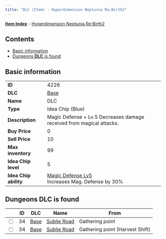 ```yaml
---
title: "DLC (Item) - Hyperdimension Neptunia Re;Birth2"
---
```


[**Item Index**](/neptunia/rb2/item/index.html) - [Hyperdimension Neptunia Re;Birth2](/neptunia/rb2)

## Contents

- [Basic information](#basic-information)
- [Dungeons **DLC** is found](#dungeons-dlc-is-found)

## Basic information

|   |   |
| -- | -- |
| **ID** | 4226 |
| **DLC** | [Base](/neptunia/rb2/dlc/0-base.html) |
| **Name** | DLC |
| **Type** | Idea Chip (Blue) |
| **Description** | Magic Defense + Lv.5 Decreases damage received from magical attacks. |
| **Buy Price** | 0 |
| **Sell Price** | 10 |
| **Max inventory** | 99 |
| **Idea Chip level** | 5 |
| **Idea Chip ability** | [Magic Defense Lv5](/neptunia/rb2/ability/0-9625-magic-defense-lv5.html)<br />Increases Mag. Defense by 30% |

## Dungeons **DLC** is found

|    | ID | DLC | Name | From |
| -- | -- | --- | ---- | ---- |
| <input type="checkbox" id="rb2-dungeon-0-34" class="trackbox" /> | 34 | [Base](/neptunia/rb2/dlc/0-base.html) | [Sublie Road](/neptunia/rb2/dungeon/0-34-sublie-road.html) | Gathering point |
| <input type="checkbox" id="rb2-dungeon-0-34" class="trackbox" /> | 34 | [Base](/neptunia/rb2/dlc/0-base.html) | [Sublie Road](/neptunia/rb2/dungeon/0-34-sublie-road.html) | Gathering point (Harvest Shift) |